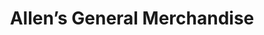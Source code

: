 ---
title: "Allen’s General Merchandise"
url: /batangas-city/allens-general-merchandise/
shop: motorcycle
---
